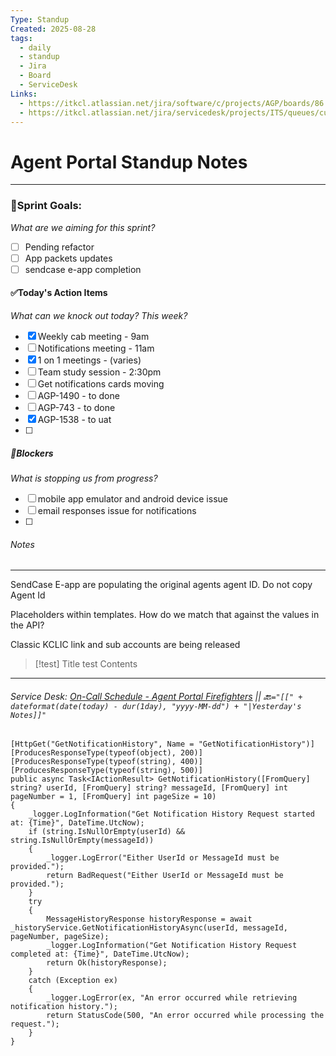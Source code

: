 ```yaml
---
Type: Standup
Created: 2025-08-28
tags:
  - daily
  - standup
  - Jira
  - Board
  - ServiceDesk
Links:
  - https://itkcl.atlassian.net/jira/software/c/projects/AGP/boards/86
  - https://itkcl.atlassian.net/jira/servicedesk/projects/ITS/queues/custom/220
---
```

# Agent Portal Standup Notes
---
### 🔁Sprint Goals: 
*What are we aiming for this sprint?* 
- [ ] Pending refactor
- [ ] App packets updates
- [ ] sendcase e-app completion

#### ✅Today's Action Items
*What can we knock out today? This week?*
- [x] Weekly cab meeting - 9am
- [ ] Notifications meeting - 11am
- [x] 1 on 1 meetings - (varies)
- [ ] Team study session - 2:30pm
- [ ] Get notifications cards moving
- [ ] AGP-1490 - to done
- [ ] AGP-743 - to done
- [x] AGP-1538 - to uat
- [ ] 

##### 🚫Blockers
*What is stopping us from progress?*
- [ ] mobile app emulator and android device issue
- [ ] email responses issue for notifications
- [ ] 

###### Notes
---
SendCase E-app are populating the original agents agent ID. Do not copy Agent Id

Placeholders within templates. How do we match that against the values in the API?

Classic KCLIC link and sub accounts are being released

> [!test] Title test
> Contents

---
###### Service Desk: [On-Call Schedule - Agent Portal Firefighters](https://itkcl.atlassian.net/jira/ops/who-is-on-call) || 🔙`="[[" + dateformat(date(today) - dur(1day), "yyyy-MM-dd") + "|Yesterday's Notes]]"`
```
[HttpGet("GetNotificationHistory", Name = "GetNotificationHistory")]
[ProducesResponseType(typeof(object), 200)]
[ProducesResponseType(typeof(string), 400)]
[ProducesResponseType(typeof(string), 500)]
public async Task<IActionResult> GetNotificationHistory([FromQuery] string? userId, [FromQuery] string? messageId, [FromQuery] int pageNumber = 1, [FromQuery] int pageSize = 10)
{
    _logger.LogInformation("Get Notification History Request started at: {Time}", DateTime.UtcNow);
    if (string.IsNullOrEmpty(userId) && string.IsNullOrEmpty(messageId))
    {
        _logger.LogError("Either UserId or MessageId must be provided.");
        return BadRequest("Either UserId or MessageId must be provided.");
    }
    try
    {
        MessageHistoryResponse historyResponse = await _historyService.GetNotificationHistoryAsync(userId, messageId, pageNumber, pageSize);
        _logger.LogInformation("Get Notification History Request completed at: {Time}", DateTime.UtcNow);
        return Ok(historyResponse);
    }
    catch (Exception ex)
    {
        _logger.LogError(ex, "An error occurred while retrieving notification history.");
        return StatusCode(500, "An error occurred while processing the request.");
    }
}

```
